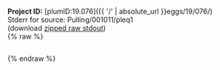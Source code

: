 **Project ID:** [plumID:19.076]({{ '/' | absolute_url }}eggs/19/076/)  
Stderr for source:  Pulling/001011/pleq1   
(download [zipped raw stdout](pleq1.plumed_master.stdout.txt.zip))  
{% raw %}
<pre>
</pre>
{% endraw %}

